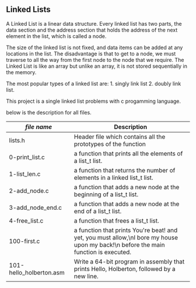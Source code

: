  ## Linked Lists 
A Linked List is a linear data structure. Every linked list has two parts, the data section and the address section that holds the address of the next element in the list, which is called a node.

The size of the linked list is not fixed, and data items can be added at any locations in the list. The disadvantage is that to get to a node, we must traverse to all the way from the first node to the node that we require. The Linked List is like an array but unlike an array, it is not stored sequentially in the memory.

The most popular types of a linked list are:
	1. singly link list
	2. doubly link list.
	
This project is a single linked list problems with c progamming language.

below is the description for all files.


|*file name*         | Description                                                |
|----------------- | ------------------------------------------------------------- | 
|lists.h           | Header file which contains all the prototypes of the function |
| 0-print_list.c   | a function that prints all the elements of a list_t list.     | 
| 1-list_len.c     | a function that returns the number of elements in a linked list_t list.|
| 2-add_node.c     | a function that adds a new node at the beginning of a list_t list.|
| 3-add_node_end.c | a function that adds a new node at the end of a list_t list.      |
| 4-free_list.c    | a function that frees a list_t list.                              |
| 100-first.c      |  a function that prints You're beat! and yet, you must allow,\nI bore my house upon my back!\n before the main function is executed.
| 101-hello_holberton.asm| Write a 64-bit program in assembly that prints Hello, Holberton, followed by a new line.|

